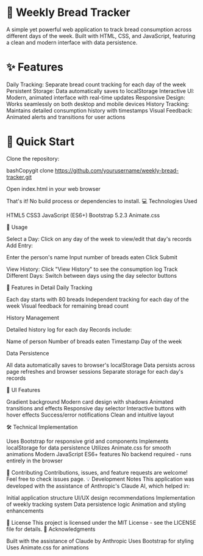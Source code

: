 # 🍞 Weekly Bread Tracker
A simple yet powerful web application to track bread consumption across different days of the week. Built with HTML, CSS, and JavaScript, featuring a clean and modern interface with data persistence.
# ✨ Features

Daily Tracking: Separate bread count tracking for each day of the week
Persistent Storage: Data automatically saves to localStorage
Interactive UI: Modern, animated interface with real-time updates
Responsive Design: Works seamlessly on both desktop and mobile devices
History Tracking: Maintains detailed consumption history with timestamps
Visual Feedback: Animated alerts and transitions for user actions

# 🚀 Quick Start

Clone the repository:

bashCopygit clone https://github.com/yourusername/weekly-bread-tracker.git

Open index.html in your web browser

That's it! No build process or dependencies to install.
💻 Technologies Used

HTML5
CSS3
JavaScript (ES6+)
Bootstrap 5.2.3
Animate.css

📱 Usage

Select a Day: Click on any day of the week to view/edit that day's records
Add Entry:

Enter the person's name
Input number of breads eaten
Click Submit


View History: Click "View History" to see the consumption log
Track Different Days: Switch between days using the day selector buttons

🎯 Features in Detail
Daily Tracking

Each day starts with 80 breads
Independent tracking for each day of the week
Visual feedback for remaining bread count

History Management

Detailed history log for each day
Records include:

Name of person
Number of breads eaten
Timestamp
Day of the week



Data Persistence

All data automatically saves to browser's localStorage
Data persists across page refreshes and browser sessions
Separate storage for each day's records

🎨 UI Features

Gradient background
Modern card design with shadows
Animated transitions and effects
Responsive day selector
Interactive buttons with hover effects
Success/error notifications
Clean and intuitive layout

🛠️ Technical Implementation

Uses Bootstrap for responsive grid and components
Implements localStorage for data persistence
Utilizes Animate.css for smooth animations
Modern JavaScript ES6+ features
No backend required - runs entirely in the browser

🤝 Contributing
Contributions, issues, and feature requests are welcome! Feel free to check issues page.
💡 Development Notes
This application was developed with the assistance of Anthropic's Claude AI, which helped in:

Initial application structure
UI/UX design recommendations
Implementation of weekly tracking system
Data persistence logic
Animation and styling enhancements

📜 License
This project is licensed under the MIT License - see the LICENSE file for details.
🙏 Acknowledgments

Built with the assistance of Claude by Anthropic
Uses Bootstrap for styling
Uses Animate.css for animations